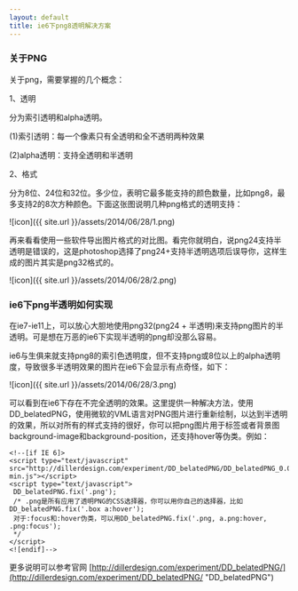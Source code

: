 ```yaml
---
layout: default
title: ie6下png8透明解决方案
---
```


### 关于PNG ###

关于png，需要掌握的几个概念：

1、透明

分为索引透明和alpha透明。

(1)索引透明：每一个像素只有全透明和全不透明两种效果

(2)alpha透明：支持全透明和半透明

<!--more-->

2、格式

分为8位、24位和32位。多少位，表明它最多能支持的颜色数量，比如png8，最多支持2的8次方种颜色。下面这张图说明几种png格式的透明支持：

![icon]({{ site.url }}/assets/2014/06/28/1.png)

再来看看使用一些软件导出图片格式的对比图。看完你就明白，说png24支持半透明是错误的，这是photoshop选择了png24+支持半透明选项后误导你，这样生成的图片其实是png32格式的。

![icon]({{ site.url }}/assets/2014/06/28/2.png)

### ie6下png半透明如何实现 ###

在ie7-ie11上，可以放心大胆地使用png32(png24 + 半透明)来支持png图片的半透明。可是想在万恶的ie6下实现半透明的png却没那么容易。

ie6与生俱来就支持png8的索引色透明度，但不支持png或8位以上的alpha透明度，导致很多半透明效果的图片在ie6下会显示有点奇怪，如下：

![icon]({{ site.url }}/assets/2014/06/28/3.png)

可以看到在ie6下存在不完全透明的效果。这里提供一种解决方法，使用DD_belatedPNG，使用微软的VML语言对PNG图片进行重新绘制，以达到半透明的效果，所以对所有的样式支持的很好，你可以把png图片用于<img/>标签或者背景图background-image和background-position，还支持hover等伪类。例如：

    <!--[if IE 6]>
    <script type="text/javascript" src="http://dillerdesign.com/experiment/DD_belatedPNG/DD_belatedPNG_0.0.8a-min.js"></script>
    <script type="text/javascript">
     DD_belatedPNG.fix('.png');
     /* .png是所有应用了透明PNG的CSS选择器，你可以用你自己的选择器，比如 DD_belatedPNG.fix('.box a:hover');
     对于:focus和:hover伪类，可以用DD_belatedPNG.fix('.png, a.png:hover, .png:focus');
     */
    </script>
    <![endif]-->

更多说明可以参考官网 [http://dillerdesign.com/experiment/DD_belatedPNG/](http://dillerdesign.com/experiment/DD_belatedPNG/ "DD_belatedPNG")